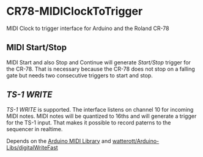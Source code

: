 # CR78-MIDIClockToTrigger
MIDI Clock to trigger interface for Arduino and the Roland CR-78

## MIDI Start/Stop
MIDI Start and also Stop and Continue will generate *Start/Stop* trigger for the CR-78.
That is necessary because the CR-78 does not stop on a falling gate but needs two consecutive triggers to start and stop.

## *TS-1 WRITE*
*TS-1 WRITE* is supported.
The interface listens on channel 10 for incoming MIDI notes.
MIDI notes will be quantized to 16ths and will generate a trigger for the TS-1 input.
That makes it possible to record paterns to the sequencer in realtime.

Depends on the [Arduino MIDI Library](https://github.com/FortySevenEffects/arduino_midi_library) and [watterott/Arduino-Libs/digitalWriteFast](https://github.com/watterott/Arduino-Libs/tree/master/digitalWriteFast)

